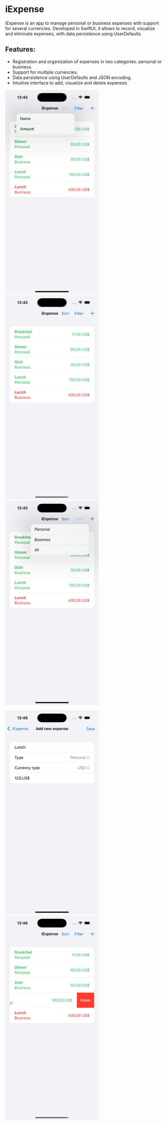 # iExpense
iExpense is an app to manage personal or business expenses with support for several currencies. Developed in SwiftUI, it allows to record, visualize and eliminate expenses, with data persistence using UserDefaults

## Features:
- Registration and organization of expenses in two categories: personal or business.
- Support for multiple currencies.
- Data persistence using UserDefaults and JSON encoding.
- Intuitive interface to add, visualize and delete expenses.

 <img src="iExpense/Assets.xcassets/screen_1.imageset/screen_1.png" width="300" /> <img src="iExpense/Assets.xcassets/screen_2.imageset/screen_2.png" width="300" /> <img src="iExpense/Assets.xcassets/screen_3.imageset/screen_3.png" width="300" />
 

 <img src="iExpense/Assets.xcassets/screen_4.imageset/screen_4.png" width="300" />
 <img src="iExpense/Assets.xcassets/screen_5.imageset/screen_5.png" width="300" />
 


